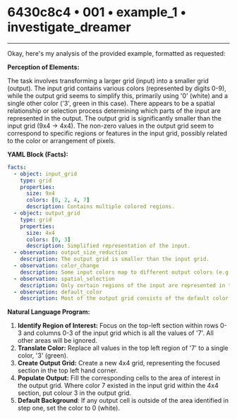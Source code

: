 # 6430c8c4 • 001 • example_1 • investigate_dreamer

---
Okay, here's my analysis of the provided example, formatted as requested:

**Perception of Elements:**

The task involves transforming a larger grid (input) into a smaller grid (output). The input grid contains various colors (represented by digits 0-9), while the output grid seems to simplify this, primarily using '0' (white) and a single other color ('3', green in this case). There appears to be a spatial relationship or selection process determining which parts of the input are represented in the output. The output grid is significantly smaller than the input grid (9x4 -> 4x4). The non-zero values in the output grid seem to correspond to specific regions or features in the input grid, possibly related to the color or arrangement of pixels.

**YAML Block (Facts):**



```yaml
facts:
  - object: input_grid
    type: grid
    properties:
      size: 9x4
      colors: [0, 2, 4, 7]
      description: Contains multiple colored regions.
  - object: output_grid
    type: grid
    properties:
      size: 4x4
      colors: [0, 3]
      description: Simplified representation of the input.
  - observation: output_size_reduction
    description: The output grid is smaller than the input grid.
  - observation: color_change
    description: Some input colors map to different output colors (e.g., 7 -> 3).
  - observation: spatial_selection
    description: Only certain regions of the input are represented in the output, specifically the area in the top left area containing the colour 7, is mapped to 3.
  - observation: default_color
    description: Most of the output grid consists of the default color 0 (white).
```



**Natural Language Program:**

1.  **Identify Region of Interest:** Focus on the top-left section within rows 0-3 and columns 0-3 of the input grid which is all the values of '7'. All other areas will be ignored.
2.  **Translate Color:** Replace all values in the top left region of '7' to a single color, '3' (green).
3. **Create Output Grid:** Create a new 4x4 grid, representing the focused section in the top left hand corner.
4.  **Populate Output:** Fill the corresponding cells to the area of interest in the output grid. Where color 7 existed in the input grid within the 4x4 section, put colour 3 in the output grid.
5. **Default Background**: If any output cell is outside of the area identified in step one, set the color to 0 (white).


